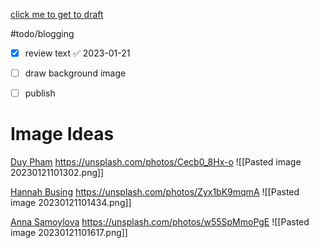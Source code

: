 [click me to get to draft](https://mirror.xyz/dashboard/edit/CQIdB8x9Pb5SiqOASprX_wVRZqqm528SXN6EsfOygpg)

#todo/blogging
 - [x] review text ✅ 2023-01-21
 - [ ] draw background image
 - [ ] publish


# Image Ideas

[Duy Pham](https://unsplash.com/@miinyuii)
https://unsplash.com/photos/Cecb0_8Hx-o
![[Pasted image 20230121101302.png]]

[Hannah Busing](https://unsplash.com/@hannahbusing)
https://unsplash.com/photos/Zyx1bK9mqmA
![[Pasted image 20230121101434.png]]


[Anna Samoylova](https://unsplash.com/@hagalnaud)
https://unsplash.com/photos/w55SpMmoPgE
![[Pasted image 20230121101617.png]]